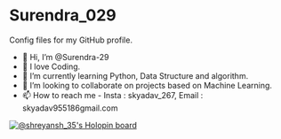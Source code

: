 # Surendra_029
Config files for my GitHub profile.
- 👋 Hi, I’m @Surendra-29
- 👀 I love Coding.
- 🌱 I’m currently learning Python, Data Structure and algorithm. 
- 💞️ I’m looking to collaborate on projects based on Machine Learning.
- 📫 How to reach me - Insta : skyadav_267, Email : skyadav955186gmail.com

[![@shreyansh_35's Holopin board](https://holopin.io/api/user/board?user=shreyansh_35)](https://holopin.io/@shreyansh_35)

<!---
skyadav029/Surendra_029 is a ✨ special ✨ repository because its `README.md` (this file) appears on your GitHub profile.
You can click the Preview link to take a look at your changes.
--->
